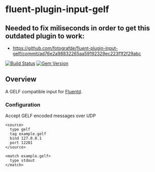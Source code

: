 # fluent-plugin-input-gelf

## Needed to fix miliseconds in order to get this outdated plugin to work:
- https://github.com/fotografde/fluent-plugin-input-gelf/commit/ad76e2a98832265aa59192329ec223f1f2f29abc

[![Build Status](https://travis-ci.org/MerlinDMC/fluent-plugin-input-gelf.svg?branch=master)](https://travis-ci.org/MerlinDMC/fluent-plugin-input-gelf)
[![Gem Version](https://badge.fury.io/rb/fluent-plugin-input-gelf.svg)](http://badge.fury.io/rb/fluent-plugin-input-gelf)

## Overview

A GELF compatible input for [Fluentd](http://www.fluentd.org/).

### Configuration

Accept GELF encoded messages over UDP

```
<source>
  type gelf
  tag example.gelf
  bind 127.0.0.1
  port 12201
</source>

<match example.gelf>
  type stdout
</match>
```
